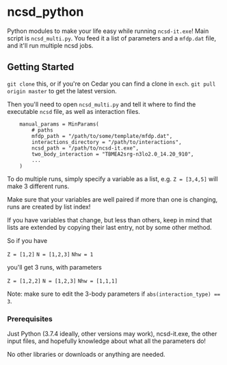 # ncsd_python

Python modules to make your life easy while running `ncsd-it.exe`! Main script is `ncsd_multi.py`.
You feed it a list of parameters and a `mfdp.dat` file, and it'll run multiple ncsd jobs.

## Getting Started

`git clone` this, or if you're on Cedar you can find a clone in `exch`. `git pull origin master` to get the latest version. 

Then you'll need to open `ncsd_multi.py` and tell it where to find the executable `ncsd` file,
as well as interaction files.


```
    manual_params = MinParams(
        # paths
        mfdp_path = "/path/to/some/template/mfdp.dat",
        interactions_directory = "/path/to/interactions",
        ncsd_path = "/path/to/ncsd-it.exe",
        two_body_interaction = "TBMEA2srg-n3lo2.0_14.20_910",
        ...
    )
```

To do multiple runs, simply specify a variable as a list, e.g. `Z = [3,4,5]` will make 3 different runs.

Make sure that your variables are well paired if more than one is changing, runs are created by list index!

If you have variables that change, but less than others, keep in mind that lists are extended by copying their last entry,
not by some other method.

So if you have

`Z = [1,2]`
`N = [1,2,3]`
`Nhw = 1`

you'll get 3 runs, with parameters

`Z = [1,2,2]`
`N = [1,2,3]`
`Nhw = [1,1,1]`


Note: make sure to edit the 3-body parameters if `abs(interaction_type) == 3`.

### Prerequisites

Just Python (3.7.4 ideally, other versions may work), ncsd-it.exe, the other input files, and hopefully knowledge about what all the parameters do!

No other libraries or downloads or anything are needed.
